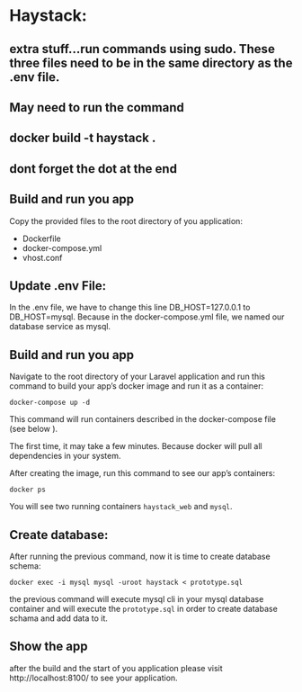 # Haystack:
## extra stuff...run commands using sudo. These three files need to be in the same directory as the .env file.
## May need to run the command
## docker build -t haystack .
## dont forget the dot at the end

## Build and run you app

Copy the provided files to the root directory of you application:

-   Dockerfile
-   docker-compose.yml
-   vhost.conf

## Update .env File:

In the .env file, we have to change this line DB_HOST=127.0.0.1 to DB_HOST=mysql. Because in the docker-compose.yml file, we named our database service as mysql.

## Build and run you app

Navigate to the root directory of your Laravel application and run this command to build your app’s docker image and run it as a container:

```
docker-compose up -d
```

This command will run containers described in the docker-compose file (see below ).

The first time, it may take a few minutes. Because docker will pull all dependencies in your system.

After creating the image, run this command to see our app’s containers:

```
docker ps
```

You will see two running containers `haystack_web` and `mysql`.

## Create database:

After running the previous command, now it is time to create database schema:

```
docker exec -i mysql mysql -uroot haystack < prototype.sql
```

the previous command will execute mysql cli in your mysql database container and will execute the `prototype.sql` in order to create database schama and add data to it.

## Show the app

after the build and the start of you application please visit http://localhost:8100/ to see your application.

